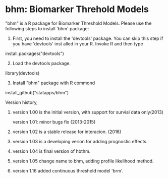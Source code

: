 # bhm: Biomarker Threhold Models

"bhm" is a R package for Biomarker Threshold Models.
Please use the following steps to install 'bhm' package:

1. First, you need to install the 'devtools' package. You can skip this step if you have 'devtools' inst
alled in your R. Invoke R and then type

  install.packages("devtools")

2. Load the devtools package.

  library(devtools)

3. Install "bhm" package with R commond

  install_github("statapps/bhm")


Version history,

1. version 1.00 is the initial version, with support for survial data only(2013)
  
   version 1.01: minor bugs fix (2013-2015)

2. version 1.02 is a stable release for interacion. (2016)

3. version 1.03 is a developing verion for adding prognostic effects.

4. version 1.04 is final version of hbthm.

5. version 1.05  change name to bhm, adding profile likelihood method.

6. version 1.16 added continuous threshold model 'brm'.
